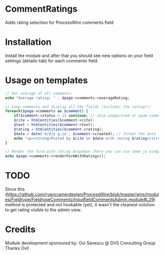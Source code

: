CommentRatings
==============

Adds rating selection for ProcessWire comments field


Installation
============

Install the module and after that you should see new options on your field settings (details-tab) for each comments field.


Usage on templates
==================

```php
// Get average of all comments:
echo "Average rating: " . $page->comments->averageRating;

// Loop comments and display all the fields (includes the rating!):
foreach($page->comments as $comment) {
    if($comment->status < 1) continue; // skip unapproved or spam comments
    $cite = htmlentities($comment->cite);
    $text = htmlentities($comment->text);
    $rating = htmlentities($comment->rating);
    $date = date('m/d/y g:ia', $comment->created); // format the date
    echo "<p><strong>Posted by $cite on $date with rating $rating</strong><br />$text</p>";
}

// Render the form with rating dropdown (here you can use some js widget to make them stars):
echo $page->comments->renderFormWithRatings();
```

TODO
====

Since this (https://github.com/ryancramerdesign/ProcessWire/blob/master/wire/modules/Fieldtype/FieldtypeComments/InputfieldCommentsAdmin.module#L29) method is protected and not hookable (yet), it wasn't the cleanest solution to get rating visible to the admin view.


Credits
=======

Module development sponsored by: Ovi Savescu @ DVS Consulting Group
Thanks Ovi!
